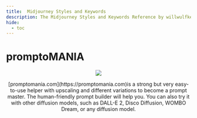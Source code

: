 ```yaml
---
title:  Midjourney Styles and Keywords
description: The Midjourney Styles and Keywords Reference by willwulfken
hide:
  - toc
---
```

# promptoMANIA


<p align="center">
<img src="https://media.discordapp.net/attachments/1009119252898394142/1009157030063382679/promptMANIA.png">
</p>


<center>[promptomania.com](https://promptomania.com)is a strong but very easy-to-use helper with upscaling and different variations to become a prompt master. The human-friendly prompt builder will help you. You can also try it with other diffusion models, such as DALL-E 2, Disco Diffusion, WOMBO Dream, or any diffusion model.</center>